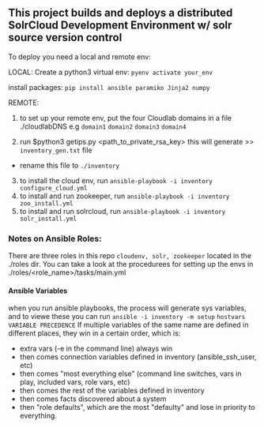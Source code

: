 ## This project builds and deploys a distributed SolrCloud Development Environment w/ solr source version control

To deploy you need a local and remote env:

LOCAL:
Create a python3 virtual env:
`pyenv activate your_env`

install packages:
`pip install ansible paramiko Jinja2 numpy`


REMOTE:
1) to set up your remote env, put the four Cloudlab domains in a file ./cloudlabDNS e.g
`domain1`
`domain2`
`domain3`
`domain4`

2) run $python3 getips.py <cloudlab username> <cloudlabDNS filename> <path_to_private_rsa_key>
this will generate >> `inventory_gen.txt` file
- rename this file to `./inventory`

3) to install the cloud env, run `ansible-playbook -i inventory configure_cloud.yml`
4) to install and run zookeeper, run `ansible-playbook -i inventory zoo_install.yml`
5) to install and run solrcloud, run `ansible-playbook -i inventory solr_install.yml`


### Notes on Ansible Roles:
There are three roles in this repo `cloudenv, solr, zookeeper` located in the ./roles dir. You can take a look at the procedurees for setting up the envs in ./roles/<role_name>/tasks/main.yml

#### Ansible Variables
when you run ansible playbooks, the process will generate sys variables, and to viewe these you can run `ansible -i inventory -m setup`
`hostvars`
`VARIABLE PRECEDENCE`
If multiple variables of the same name are defined in different places, they win in a certain order, which is:
- extra vars (-e in the command line) always win
- then comes connection variables defined in inventory (ansible_ssh_user, etc)
- then comes "most everything else" (command line switches, vars in play, included vars, role vars, etc)
- then comes the rest of the variables defined in inventory
- then comes facts discovered about a system
- then "role defaults", which are the most "defaulty" and lose in priority to everything.
